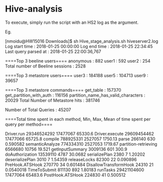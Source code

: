 # Hive-analysis

To execute, simply run the script with an HS2 log as the argument.

Eg.

[nmoidu@HW15016 Downloads]$ sh Hive_stage_analysis.sh hiveserver2.log
Log start time : 2018-01-25 00:00:00
Log end time : 2018-01-25 22:34:45
Last query parsed at : 2018-01-25 22:00:36,767

====Top 3 beeline users====
anonymous : 882  user1 : 592  user2 : 254
Total number of Beeline sessions : 2528

====Top 3 metastore users====
user3 : 184188  user5 : 104713  user9 : 39657

====Top 3 metastore commands====
get_table : 157370  get_partition_with_auth : 116156  partition_name_has_valid_characters : 20029
Total Number of Metastore hits : 381746

Number of Total Queries : 45207

====Total time spent in each method, Min, Max, Mean of time spent per query per method====

Driver.run 29346524292 17477067 65330.6
  Driver.execute 29609454462 17477066 65725.8
    compile 788925331 2527057 1750.13
      parse 266140 630 0.590582
      semanticAnalyze 774334310 2527053 1719.67
        partition-retrieving 6566680 10756 19.521
        getInputSummary 3009136 601 300.9
        doAuthorization 13539110 4787 30.0682
        serializePlan 2380 7 1.20202
        deserializePlan 3010 7 1.54359
     releaseLocks 82300 22 0.090896
     PreHook.ATSHook 270770 34 0.601484
     DisallowTransformHook 24310 21 0.0540018
     TimeToSubmit 811130 892 1.80183
     runTasks 29421104600 17477064 65483.6
     PostHook.ATSHook 224830 41 0.500512
